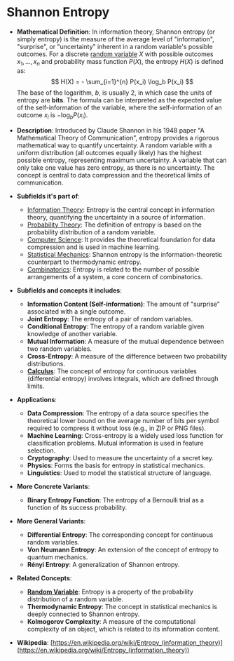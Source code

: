 # Shannon Entropy

- **Mathematical Definition**: In information theory, Shannon entropy (or simply entropy) is the measure of the average level of "information", "surprise", or "uncertainty" inherent in a random variable's possible outcomes. For a discrete [random variable](../../../applied_mathematics/probability_theory/random_variable.md) $X$ with possible outcomes $x_1, \dots, x_n$ and probability mass function $P(X)$, the entropy $H(X)$ is defined as:
$$ H(X) = - \sum_{i=1}^{n} P(x_i) \log_b P(x_i) $$
  The base of the logarithm, $b$, is usually 2, in which case the units of entropy are **bits**. The formula can be interpreted as the expected value of the self-information of the variable, where the self-information of an outcome $x_i$ is $-\log_b P(x_i)$.

- **Description**: Introduced by Claude Shannon in his 1948 paper "A Mathematical Theory of Communication", entropy provides a rigorous mathematical way to quantify uncertainty. A random variable with a uniform distribution (all outcomes equally likely) has the highest possible entropy, representing maximum uncertainty. A variable that can only take one value has zero entropy, as there is no uncertainty. The concept is central to data compression and the theoretical limits of communication.

- **Subfields it's part of**:
    - [Information Theory](https://en.wikipedia.org/wiki/Information_theory): Entropy is the central concept in information theory, quantifying the uncertainty in a source of information.
    - [Probability Theory](https://en.wikipedia.org/wiki/Probability_theory): The definition of entropy is based on the probability distribution of a random variable.
    - [Computer Science](https://en.wikipedia.org/wiki/Computer_science): It provides the theoretical foundation for data compression and is used in machine learning.
    - [Statistical Mechanics](https://en.wikipedia.org/wiki/Statistical_mechanics): Shannon entropy is the information-theoretic counterpart to thermodynamic entropy.
    - [Combinatorics](https://en.wikipedia.org/wiki/Combinatorics): Entropy is related to the number of possible arrangements of a system, a core concern of combinatorics.

- **Subfields and concepts it includes**:
    - **Information Content (Self-information)**: The amount of "surprise" associated with a single outcome.
    - **Joint Entropy**: The entropy of a pair of random variables.
    - **Conditional Entropy**: The entropy of a random variable given knowledge of another variable.
    - **Mutual Information**: A measure of the mutual dependence between two random variables.
    - **Cross-Entropy**: A measure of the difference between two probability distributions.
    - **[Calculus](../../../pure_mathematics/analysis/limit.md)**: The concept of entropy for continuous variables (differential entropy) involves integrals, which are defined through limits.

- **Applications**:
    - **Data Compression**: The entropy of a data source specifies the theoretical lower bound on the average number of bits per symbol required to compress it without loss (e.g., in ZIP or PNG files).
    - **Machine Learning**: Cross-entropy is a widely used loss function for classification problems. Mutual information is used in feature selection.
    - **Cryptography**: Used to measure the uncertainty of a secret key.
    - **Physics**: Forms the basis for entropy in statistical mechanics.
    - **Linguistics**: Used to model the statistical structure of language.

- **More Concrete Variants**:
    - **Binary Entropy Function**: The entropy of a Bernoulli trial as a function of its success probability.

- **More General Variants**:
    - **Differential Entropy**: The corresponding concept for continuous random variables.
    - **Von Neumann Entropy**: An extension of the concept of entropy to quantum mechanics.
    - **Rényi Entropy**: A generalization of Shannon entropy.

- **Related Concepts**:
    - **[Random Variable](../../../applied_mathematics/probability_theory/random_variable.md)**: Entropy is a property of the probability distribution of a random variable.
    - **Thermodynamic Entropy**: The concept in statistical mechanics is deeply connected to Shannon entropy.
    - **Kolmogorov Complexity**: A measure of the computational complexity of an object, which is related to its information content.

- **Wikipedia**: [https://en.wikipedia.org/wiki/Entropy_(information_theory)](https://en.wikipedia.org/wiki/Entropy_(information_theory))
